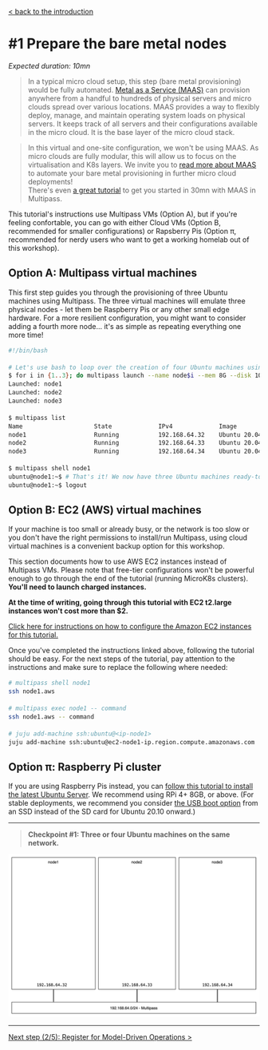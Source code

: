 [< back to the introduction](./README.md#building-your-home-lab-micro-cloud-in-5-steps)

# #1 Prepare the bare metal nodes

_Expected duration: 10mn_

> In a typical micro cloud setup, this step (bare metal provisioning) would be fully automated. [Metal as a Service (MAAS)](https://maas.io/) can provision anywhere from a handful to hundreds of physical servers and micro clouds spread over various locations. MAAS provides a way to flexibly deploy, manage, and maintain operating system loads on physical servers. It keeps track of all servers and their configurations available in the micro cloud. It is the base layer of the micro cloud stack.

> In this virtual and one-site configuration, we won't be using MAAS. As micro clouds are fully modular, this will allow us to focus on the virtualisation and K8s layers. We invite you to [read more about MAAS](https://maas.io/tutorials) to automate your bare metal provisioning in further micro cloud deployments!     
> There's even [a great tutorial](https://maas.io/tutorials/build-a-maas-and-lxd-environment-in-30-minutes-with-multipass-on-ubuntu#1-overview) to get you started in 30mn with MAAS in Multipass.

This tutorial's instructions use Multipass VMs (Option A), but if you're feeling confortable, you can go with either Cloud VMs (Option B, recommended for smaller configurations) or Rapsberry Pis (Option π, recommended for nerdy users who want to get a working homelab out of this workshop).

## Option A: Multipass virtual machines

This first step guides you through the provisioning of three Ubuntu machines using Multipass. The three virtual machines will emulate three physical nodes - let them be Raspberry Pis or any other small edge hardware. For a more resilient configuration, you might want to consider adding a fourth more node... it's as simple as repeating everything one more time!
<!-- ToDo: backlink to 1,2,3,4 section -->

```sh
#!/bin/bash

# Let's use bash to loop over the creation of four Ubuntu machines using Multipass
$ for i in {1..3}; do multipass launch --name node$i --mem 8G --disk 10G --cpus 4; done;
Launched: node1
Launched: node2
Launched: node3

$ multipass list
Name                    State             IPv4             Image
node1                   Running           192.168.64.32    Ubuntu 20.04 LTS
node2                   Running           192.168.64.33    Ubuntu 20.04 LTS
node3                   Running           192.168.64.34    Ubuntu 20.04 LTS

$ multipass shell node1
ubuntu@node1:~$ # That's it! We now have three Ubuntu machines ready-to-go
ubuntu@node1:~$ logout
```


## Option B: EC2 (AWS) virtual machines

If your machine is too small or already busy, or the network is too slow or you don't have the right permissions to install/run Multipass, using cloud virtual machines is a convenient backup option for this workshop.

This section documents how to use AWS EC2 instances instead of Multipass VMs. Please note that free-tier configurations won't be powerful enough to go through the end of the tutorial (running MicroK8s clusters). **You'll need to launch charged instances.**     

**At the time of writing, going through this tutorial with EC2 t2.large instances won't cost more than $2.**

[Click here for instructions on how to configure the Amazon EC2 instances for this tutorial.](./step01-ec2-vms/README.md#using-ec2-instances-on-aws)

Once you've completed the instructions linked above, following the tutorial should be easy.
For the next steps of the tutorial, pay attention to the instructions and make sure to replace the following where needed:
```sh
# multipass shell node1
ssh node1.aws

# multipass exec node1 -- command
ssh node1.aws -- command

# juju add-machine ssh:ubuntu@<ip-node1>
juju add-machine ssh:ubuntu@ec2-node1-ip.region.compute.amazonaws.com
```


## Option π: Raspberry Pi cluster

If you are using Raspberry Pis instead, you can [follow this tutorial to install the latest Ubuntu Server](https://ubuntu.com/tutorials/how-to-install-ubuntu-on-your-raspberry-pi#1-overview). We recommend using RPi 4+ 8GB, or above. (For stable deployments, we recommend you consider [the USB boot option](https://ubuntu.com/tutorials/how-to-install-ubuntu-desktop-on-raspberry-pi-4#4-optional-usb-boot) from an SSD instead of the SD card for Ubuntu 20.10 onward.)

---

> **Checkpoint #1: Three or four Ubuntu machines on the same network.**

<img alt="Four Ubuntu machines on the same network." src="./img/checkpoints/checkpoint-01.png" width="600" />

---

[Next step (2/5): Register for Model-Driven Operations >](./step-02-model-driven-operations.md#2-register-for-model-driven-operations)
